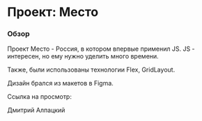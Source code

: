 # Проект: Место

### Обзор

Проект Место - Россия, в котором впервые применил JS. 
JS - интересен, но ему нужно уделить много времени. 

Также, были использованы технологии Flex, GridLayout. 

Дизайн брался из макетов в Figma.

Ссылка на просмотр: 

Дмитрий Алпацкий

